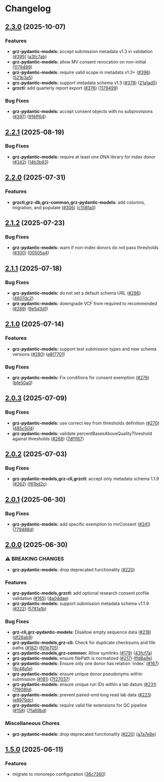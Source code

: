 # Changelog

## [2.3.0](https://github.com/BfArM-MVH/grz-tools/compare/grz-pydantic-models-v2.2.1...grz-pydantic-models-v2.3.0) (2025-10-07)


### Features

* **grz-pydantic-models:** accept submission metadata v1.3 in validation ([#395](https://github.com/BfArM-MVH/grz-tools/issues/395)) ([a3fc7ab](https://github.com/BfArM-MVH/grz-tools/commit/a3fc7ab27c8834a687fa1d7078aa8557e63e0d30))
* **grz-pydantic-models:** allow MV consent revocation on non-initial ([1179499](https://github.com/BfArM-MVH/grz-tools/commit/117949907151b612251ce5680d709d335f0e9427))
* **grz-pydantic-models:** require valid scope in metadata v1.3+ ([#396](https://github.com/BfArM-MVH/grz-tools/issues/396)) ([521b3a5](https://github.com/BfArM-MVH/grz-tools/commit/521b3a579464ff938c3abf2a0fb1e11e8f83d79a))
* **grz-pydantic-models:** support metadata schema v1.3 ([#378](https://github.com/BfArM-MVH/grz-tools/issues/378)) ([21a1ad5](https://github.com/BfArM-MVH/grz-tools/commit/21a1ad53eec40c554f6e1b3205620f6e0cb5033d))
* **grzctl:** add quarterly report export ([#376](https://github.com/BfArM-MVH/grz-tools/issues/376)) ([1179499](https://github.com/BfArM-MVH/grz-tools/commit/117949907151b612251ce5680d709d335f0e9427))


### Bug Fixes

* **grz-pydantic-models:** accept consent objects with no subprovisions ([#397](https://github.com/BfArM-MVH/grz-tools/issues/397)) ([916ff64](https://github.com/BfArM-MVH/grz-tools/commit/916ff644d54c51a24a0916afc23203b44bbe5150))

## [2.2.1](https://github.com/BfArM-MVH/grz-tools/compare/grz-pydantic-models-v2.2.0...grz-pydantic-models-v2.2.1) (2025-08-19)


### Bug Fixes

* **grz-pydantic-models:** require at least one DNA library for index donor ([#342](https://github.com/BfArM-MVH/grz-tools/issues/342)) ([14b3b93](https://github.com/BfArM-MVH/grz-tools/commit/14b3b934a4d221b004a8a781c51bc066f6798452))

## [2.2.0](https://github.com/BfArM-MVH/grz-tools/compare/grz-pydantic-models-v2.1.2...grz-pydantic-models-v2.2.0) (2025-07-31)


### Features

* **grzctl,grz-db,grz-common,grz-pydantic-models:** add columns, migration, and populate ([#306](https://github.com/BfArM-MVH/grz-tools/issues/306)) ([c158fa0](https://github.com/BfArM-MVH/grz-tools/commit/c158fa0cfe47ddacd66947dd57b814f43cfaefdc))

## [2.1.2](https://github.com/BfArM-MVH/grz-tools/compare/grz-pydantic-models-v2.1.1...grz-pydantic-models-v2.1.2) (2025-07-23)


### Bug Fixes

* **grz-pydantic-models:** warn if non-index donors do not pass thresholds ([#300](https://github.com/BfArM-MVH/grz-tools/issues/300)) ([00505a4](https://github.com/BfArM-MVH/grz-tools/commit/00505a486dad0062e7149135d63818a948c0e927))

## [2.1.1](https://github.com/BfArM-MVH/grz-tools/compare/grz-pydantic-models-v2.1.0...grz-pydantic-models-v2.1.1) (2025-07-18)


### Bug Fixes

* **grz-pydantic-models:** do not set a default schema URL ([#286](https://github.com/BfArM-MVH/grz-tools/issues/286)) ([4607dc2](https://github.com/BfArM-MVH/grz-tools/commit/4607dc2a0da0699594a3b5ff7ca219c1aca57638))
* **grz-pydantic-models:** downgrade VCF from required to recommended ([#289](https://github.com/BfArM-MVH/grz-tools/issues/289)) ([9e5d3d1](https://github.com/BfArM-MVH/grz-tools/commit/9e5d3d1a109eb9b422570c860c7d5272c372c177))

## [2.1.0](https://github.com/BfArM-MVH/grz-tools/compare/grz-pydantic-models-v2.0.3...grz-pydantic-models-v2.1.0) (2025-07-14)


### Features

* **grz-pydantic-models:** support test submission types and new schema versions ([#280](https://github.com/BfArM-MVH/grz-tools/issues/280)) ([e8f7701](https://github.com/BfArM-MVH/grz-tools/commit/e8f77013a31a4895d9a210eb348337e9725e8535))


### Bug Fixes

* **grz-pydantic-models:** Fix conditions for consent exemption ([#276](https://github.com/BfArM-MVH/grz-tools/issues/276)) ([bfe50a0](https://github.com/BfArM-MVH/grz-tools/commit/bfe50a040e0a4b7a2b0159f4c244cbe0b38ceeca))

## [2.0.3](https://github.com/BfArM-MVH/grz-tools/compare/grz-pydantic-models-v2.0.2...grz-pydantic-models-v2.0.3) (2025-07-09)


### Bug Fixes

* **grz-pydantic-models:** use correct key from thresholds definition ([#270](https://github.com/BfArM-MVH/grz-tools/issues/270)) ([485c504](https://github.com/BfArM-MVH/grz-tools/commit/485c504acd8648c3227182b5cbdf42195549554e))
* **grz-pydantic-models:** validate percentBasesAboveQualityThreshold against thresholds ([#268](https://github.com/BfArM-MVH/grz-tools/issues/268)) ([7df1f67](https://github.com/BfArM-MVH/grz-tools/commit/7df1f679760c399c8506453b7ef124b4dc142e60))

## [2.0.2](https://github.com/BfArM-MVH/grz-tools/compare/grz-pydantic-models-v2.0.1...grz-pydantic-models-v2.0.2) (2025-07-03)


### Bug Fixes

* **grz-pydantic-models,grz-cli,grzctl:** accept only metadata schema 1.1.9 ([#262](https://github.com/BfArM-MVH/grz-tools/issues/262)) ([f61bd2c](https://github.com/BfArM-MVH/grz-tools/commit/f61bd2c03e1a7ce0a667c7c9a7b467233d0835b3))

## [2.0.1](https://github.com/BfArM-MVH/grz-tools/compare/grz-pydantic-models-v2.0.0...grz-pydantic-models-v2.0.1) (2025-06-30)


### Bug Fixes

* **grz-pydantic-models:** add specific exemption to mvConsent ([#241](https://github.com/BfArM-MVH/grz-tools/issues/241)) ([779488d](https://github.com/BfArM-MVH/grz-tools/commit/779488d3c6f09b0c55c3faecfcd2698453874a64))

## [2.0.0](https://github.com/BfArM-MVH/grz-tools/compare/grz-pydantic-models-v1.5.0...grz-pydantic-models-v2.0.0) (2025-06-30)


### ⚠ BREAKING CHANGES

* **grz-pydantic-models:** drop deprecated functionality ([#220](https://github.com/BfArM-MVH/grz-tools/issues/220))

### Features

* **grz-pydantic-models,grzctl:** add optional research consent profile validation ([#165](https://github.com/BfArM-MVH/grz-tools/issues/165)) ([4a04dae](https://github.com/BfArM-MVH/grz-tools/commit/4a04daebf5936f0b398b2d7db03cf0f0f372970b))
* **grz-pydantic-models:** support submission metadata schema v1.1.9 ([#222](https://github.com/BfArM-MVH/grz-tools/issues/222)) ([5781a1b](https://github.com/BfArM-MVH/grz-tools/commit/5781a1b83a9e09a158a05862f107214c97d70994))


### Bug Fixes

* **grz-cli,grz-pydantic-models:** Disallow empty sequence data ([#218](https://github.com/BfArM-MVH/grz-tools/issues/218)) ([df28ab9](https://github.com/BfArM-MVH/grz-tools/commit/df28ab9dd78c97bdbbbcb68c4ff7a2208e049225))
* **grz-pydantic-models,grz-cli:** Check for duplicate checksums and file paths ([#182](https://github.com/BfArM-MVH/grz-tools/issues/182)) ([f01e705](https://github.com/BfArM-MVH/grz-tools/commit/f01e70595c232190a158906ba74ec180b4dcace9))
* **grz-pydantic-models,grz-common:** Allow symlinks ([#179](https://github.com/BfArM-MVH/grz-tools/issues/179)) ([43fcf7a](https://github.com/BfArM-MVH/grz-tools/commit/43fcf7ab1ae1a81aa79656073e764f310e5ed851))
* **grz-pydantic-models:** ensure filePath is normalized ([#217](https://github.com/BfArM-MVH/grz-tools/issues/217)) ([ffd8a9e](https://github.com/BfArM-MVH/grz-tools/commit/ffd8a9e1d6cbcd57ba5dc910a575ab5ba3ec651c))
* **grz-pydantic-models:** Ensure only one donor has relation 'index' ([#167](https://github.com/BfArM-MVH/grz-tools/issues/167)) ([9c48a1e](https://github.com/BfArM-MVH/grz-tools/commit/9c48a1ecdfcd10a8e15e9a55e79ea84be13c89c9))
* **grz-pydantic-models:** ensure unique donor pseudonyms within submission ([#181](https://github.com/BfArM-MVH/grz-tools/issues/181)) ([7f27037](https://github.com/BfArM-MVH/grz-tools/commit/7f27037c4fbc8ee8ccf1cb26ea15417a9dce70a4))
* **grz-pydantic-models:** ensure unique run IDs within a lab datum ([#231](https://github.com/BfArM-MVH/grz-tools/issues/231)) ([7f608fd](https://github.com/BfArM-MVH/grz-tools/commit/7f608fd7f43a8e596231a2bce1283cf29ef5a97c))
* **grz-pydantic-models:** prevent paired-end long read lab data ([#223](https://github.com/BfArM-MVH/grz-tools/issues/223)) ([e8979dc](https://github.com/BfArM-MVH/grz-tools/commit/e8979dc3fa83de229c1ccc091dcf35be957f781e))
* **grz-pydantic-models:** require valid file extensions for QC pipeline ([#158](https://github.com/BfArM-MVH/grz-tools/issues/158)) ([7fa69bd](https://github.com/BfArM-MVH/grz-tools/commit/7fa69bdcf6702a08c0b0409df37cec43d559f7ae))


### Miscellaneous Chores

* **grz-pydantic-models:** drop deprecated functionality ([#220](https://github.com/BfArM-MVH/grz-tools/issues/220)) ([a7a7e8e](https://github.com/BfArM-MVH/grz-tools/commit/a7a7e8e105c7eb2bb0d567b73bf4da76427fd4d3))

## [1.5.0](https://github.com/BfArM-MVH/grz-tools/compare/grz-pydantic-models-v1.4.0...grz-pydantic-models-v1.5.0) (2025-06-11)


### Features

* migrate to monorepo configuration ([36c7360](https://github.com/BfArM-MVH/grz-tools/commit/36c736044ce09473cc664b4471117465c5cab9a3))
